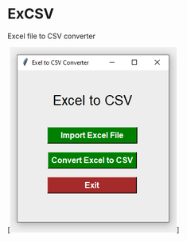 # ExCSV
Excel file to CSV converter


[![Product Name Screen Shot][product-screenshot]]

[product-screenshot]: images/screenshot.PNG
